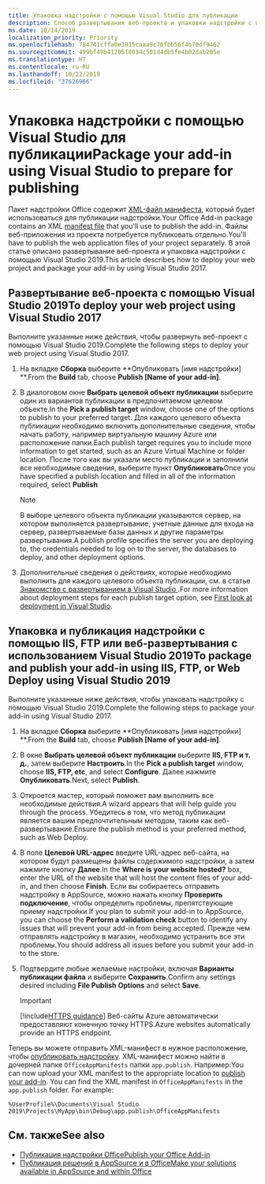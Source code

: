 ```yaml
---
title: Упаковка надстройки с помощью Visual Studio для публикации
description: Способ развертывания веб-проекта и упаковки надстройки с помощью Visual Studio 2019.
ms.date: 10/14/2019
localization_priority: Priority
ms.openlocfilehash: 784741cffa0e3015caaa9c70fbb56f4b70df9462
ms.sourcegitcommit: 499bf49b41205f8034c501d4db5fe4b02dab205e
ms.translationtype: HT
ms.contentlocale: ru-RU
ms.lasthandoff: 10/22/2019
ms.locfileid: "37626966"
---
```

# <a name="package-your-add-in-using-visual-studio-to-prepare-for-publishing"></a><span data-ttu-id="e06bf-103">Упаковка надстройки с помощью Visual Studio для публикации</span><span class="sxs-lookup"><span data-stu-id="e06bf-103">Package your add-in using Visual Studio to prepare for publishing</span></span>

<span data-ttu-id="e06bf-104">Пакет надстройки Office содержит [XML-файл манифеста](../develop/add-in-manifests.md), который будет использоваться для публикации надстройки.</span><span class="sxs-lookup"><span data-stu-id="e06bf-104">Your Office Add-in package contains an XML [manifest file](../develop/add-in-manifests.md) that you'll use to publish the add-in.</span></span> <span data-ttu-id="e06bf-105">Файлы веб-приложения из проекта потребуется публиковать отдельно.</span><span class="sxs-lookup"><span data-stu-id="e06bf-105">You'll have to publish the web application files of your project separately.</span></span> <span data-ttu-id="e06bf-106">В этой статье описано развертывание веб-проекта и упаковка надстройки с помощью Visual Studio 2019.</span><span class="sxs-lookup"><span data-stu-id="e06bf-106">This article describes how to deploy your web project and package your add-in by using Visual Studio 2017.</span></span>

## <a name="to-deploy-your-web-project-using-visual-studio-2019"></a><span data-ttu-id="e06bf-107">Развертывание веб-проекта с помощью Visual Studio 2019</span><span class="sxs-lookup"><span data-stu-id="e06bf-107">To deploy your web project using Visual Studio 2017</span></span>

<span data-ttu-id="e06bf-108">Выполните указанные ниже действия, чтобы развернуть веб-проект с помощью Visual Studio 2019.</span><span class="sxs-lookup"><span data-stu-id="e06bf-108">Complete the following steps to deploy your web project using Visual Studio 2017.</span></span>

1. <span data-ttu-id="e06bf-109">На вкладке **Сборка** выберите \*\*Опубликовать [имя надстройки] \*\*.</span><span class="sxs-lookup"><span data-stu-id="e06bf-109">From the **Build** tab, choose **Publish [Name of your add-in]**.</span></span>

2. <span data-ttu-id="e06bf-110">В диалоговом окне **Выбрать целевой объект публикации** выберите один из вариантов публикации в предпочитаемом целевом объекте.</span><span class="sxs-lookup"><span data-stu-id="e06bf-110">In the **Pick a publish target** window, choose one of the options to publish to your preferred target.</span></span> <span data-ttu-id="e06bf-111">Для каждого целевого объекта публикации необходимо включить дополнительные сведения, чтобы начать работу, например виртуальную машину Azure или расположение папки.</span><span class="sxs-lookup"><span data-stu-id="e06bf-111">Each publish target requires you to include more information to get started, such as an Azure Virtual Machine or folder location.</span></span> <span data-ttu-id="e06bf-112">После того как вы указали место публикации и заполнили все необходимые сведения, выберите пункт **Опубликовать**</span><span class="sxs-lookup"><span data-stu-id="e06bf-112">Once you have specified a publish location and filled in all of the information required, select **Publish**</span></span>

    > [!NOTE]
    > <span data-ttu-id="e06bf-113">В выборе целевого объекта публикации указываются сервер, на котором выполняется развертывание, учетные данные для входа на сервер, развертываемые базы данных и другие параметры развертывания.</span><span class="sxs-lookup"><span data-stu-id="e06bf-113">A publish profile specifies the server you are deploying to, the credentials needed to log on to the server, the databases to deploy, and other deployment options.</span></span>

3. <span data-ttu-id="e06bf-114">Дополнительные сведения о действиях, которые необходимо выполнить для каждого целевого объекта публикации, см. в статье [Знакомство с развертыванием в Visual Studio ](/visualstudio/deployment/deploying-applications-services-and-components?view=vs-2019).</span><span class="sxs-lookup"><span data-stu-id="e06bf-114">For more information about deployment steps for each publish target option, see [First look at deployment in Visual Studio](/visualstudio/deployment/deploying-applications-services-and-components?view=vs-2019).</span></span>

## <a name="to-package-and-publish-your-add-in-using-iis-ftp-or-web-deploy-using-visual-studio-2019"></a><span data-ttu-id="e06bf-115">Упаковка и публикация надстройки с помощью IIS, FTP или веб-развертывания с использованием Visual Studio 2019</span><span class="sxs-lookup"><span data-stu-id="e06bf-115">To package and publish your add-in using IIS, FTP, or Web Deploy using Visual Studio 2019</span></span>

<span data-ttu-id="e06bf-116">Выполните указанные ниже действия, чтобы упаковать надстройку с помощью Visual Studio 2019.</span><span class="sxs-lookup"><span data-stu-id="e06bf-116">Complete the following steps to package your add-in using Visual Studio 2017.</span></span>

1. <span data-ttu-id="e06bf-117">На вкладке **Сборка** выберите \*\*Опубликовать [имя надстройки] \*\*.</span><span class="sxs-lookup"><span data-stu-id="e06bf-117">From the **Build** tab, choose **Publish [Name of your add-in]**.</span></span>
2. <span data-ttu-id="e06bf-118">В окне **Выбрать целевой объект публикации** выберите **IIS, FTP и т. д.**, затем выберите **Настроить**.</span><span class="sxs-lookup"><span data-stu-id="e06bf-118">In the **Pick a publish target** window, choose **IIS, FTP, etc**, and select **Configure**.</span></span> <span data-ttu-id="e06bf-119">Далее нажмите **Опубликовать**.</span><span class="sxs-lookup"><span data-stu-id="e06bf-119">Next, select **Publish**.</span></span>
3. <span data-ttu-id="e06bf-120">Откроется мастер, который поможет вам выполнить все необходимые действия.</span><span class="sxs-lookup"><span data-stu-id="e06bf-120">A wizard appears that will help guide you through the process.</span></span> <span data-ttu-id="e06bf-121">Убедитесь в том, что метод публикации является вашим предпочтительным методом, таким как веб-развертывание.</span><span class="sxs-lookup"><span data-stu-id="e06bf-121">Ensure the publish method is your preferred method, such as Web Deploy.</span></span>
4. <span data-ttu-id="e06bf-122">В поле **Целевой URL-адрес** введите URL-адрес веб-сайта, на котором будут размещены файлы содержимого надстройки, а затем нажмите кнопку **Далее**.</span><span class="sxs-lookup"><span data-stu-id="e06bf-122">In the **Where is your website hosted?** box, enter the URL of the website that will host the content files of your add-in, and then choose **Finish**.</span></span> <span data-ttu-id="e06bf-123">Если вы собираетесь отправить надстройку в AppSource, можно нажать кнопку **Проверить подключение**, чтобы определить проблемы, препятствующие приему надстройки.</span><span class="sxs-lookup"><span data-stu-id="e06bf-123">If you plan to submit your add-in to AppSource, you can choose the **Perform a validation check** button to identify any issues that will prevent your add-in from being accepted.</span></span> <span data-ttu-id="e06bf-124">Прежде чем отправлять надстройку в магазин, необходимо устранить все эти проблемы.</span><span class="sxs-lookup"><span data-stu-id="e06bf-124">You should address all issues before you submit your add-in to the store.</span></span>
5. <span data-ttu-id="e06bf-125">Подтвердите любые желаемые настройки, включая **Варианты публикации файла** и выберите **Сохранить**.</span><span class="sxs-lookup"><span data-stu-id="e06bf-125">Confirm any settings desired including **File Publish Options** and select **Save**.</span></span>

    > [!IMPORTANT]
    > [!include[HTTPS guidance](../includes/https-guidance.md)] <span data-ttu-id="e06bf-126">Веб-сайты Azure автоматически предоставляют конечную точку HTTPS.</span><span class="sxs-lookup"><span data-stu-id="e06bf-126">Azure websites automatically provide an HTTPS endpoint.</span></span>

<span data-ttu-id="e06bf-p106">Теперь вы можете отправить XML-манифест в нужное расположение, чтобы [опубликовать надстройку](../publish/publish.md). XML-манифест можно найти в дочерней папке `OfficeAppManifests` папки `app.publish`. Например:</span><span class="sxs-lookup"><span data-stu-id="e06bf-p106">You can now upload your XML manifest to the appropriate location to [publish your add-in](../publish/publish.md). You can find the XML manifest in `OfficeAppManifests` in the `app.publish` folder. For example:</span></span>

 `%UserProfile%\Documents\Visual Studio 2019\Projects\MyApp\bin\Debug\app.publish\OfficeAppManifests`

## <a name="see-also"></a><span data-ttu-id="e06bf-130">См. также</span><span class="sxs-lookup"><span data-stu-id="e06bf-130">See also</span></span>

- [<span data-ttu-id="e06bf-131">Публикация надстройки Office</span><span class="sxs-lookup"><span data-stu-id="e06bf-131">Publish your Office Add-in</span></span>](../publish/publish.md)
- [<span data-ttu-id="e06bf-132">Публикация решений в AppSource и в Office</span><span class="sxs-lookup"><span data-stu-id="e06bf-132">Make your solutions available in AppSource and within Office</span></span>](/office/dev/store/submit-to-the-office-store)
